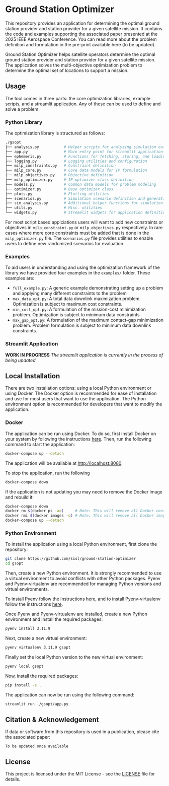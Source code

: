 # Ground Station Optimizer

This repository provides an application for determining the optimal ground station provider and station provider for a 
given satellite mission. It contains the code and examples supporting the associated paper presented at the 2025 IEEE 
Aerospace Conference. You can read more about the problem definition and formulation in the pre-print available here
(to be updated).

Ground Station Optimizer helps satellite operators determine the optimal ground station provider and station provider for
a given satellite mission. The application solves the multi-objective optimization problem to determine the optimal 
set of locations to support a mission.

## Usage

The tool comes in three parts: the core optimization libraries, example scripts, and a streamlit application.
Any of these can be used to define and solve a problem.

### Python Library

The optimization library is structured as follows:

```bash
./gsopt
├── analysis.py           # Helper scripts for analyzing simulation outputs
├── app.py                # Main entry point for streamlit application
├── ephemeris.py          # Functions for fetching, storing, and loading satellite ephemeris
├── logging.py            # Logging utilities and configuration
├── milp_constraints.py   # Constraint definition
├── milp_core.py          # Core data models for IP formulation
├── milp_objectives.py    # Objective definition
├── milp_optimizer.py     # IP optimizer class definition
├── models.py             # Common data models for problem modeling
├── optimizer.py          # Base optimizer class
├── plots.py              # Plotting utilities
├── scenarios.py          # Simulation scenario definition and generation tools
├── sim_analysis.py       # Additional helper functions for simulation analysis
├── utils.py              # Misc. utilities
└── widgets.py            # Streamlit widgets for application definition
```

For most script based applciations users will want to add new constraints or objectives in `milp_constraint.py` or
`milp_objectives.py` respectively. In rare cases where more core constraints must be added that is done in the 
`milp_optimizer.py` file. The `scenarios.py` file provides utilities to enable users to define new randomized scenarios
for evaluation.

### Examples

To aid users in understanding and using the optimization framework of the library we have provided four examples in 
the `examples/` folder. These examples are:

- `full_example.py`: A generic example demonstrating setting up a problem and applying many different constraints to the problem
- `max_data_opt.py`: A total data downlink maximization problem. Optimization is subject to maximum cost constraints.
- `min_cost_opt.py`: A formulation of the mission-cost minimization problem. Optimization is subject to minimum data constraints.
- `max_gap_opt.py`: A formulation of the maximum contact-gap minimization problem. Problem formulation is subject to minimum data downlink constraints.

### Streamlit Application

**WORK IN PROGRESS** _The streamlit application is currently in the process of being updated_ 

## Local Installation

There are two installation options: using a local Python environment or using Docker. The Docker option is recommended
for ease of installation and use for most users that want to use the application. The Python environment option is
recommended for developers that want to modify the application.

### Docker

The application can be run using Docker. To do so, first install Docker on your system by following the instructions
[here](https://docs.docker.com/get-docker/). Then, run the following command to start the application:

```bash
docker-compose up --detach
```

The application will be available at [http://localhost:8080](http://localhost:8080).

To stop the application, run the following

```bash
docker-compose down
```

If the application is not updating you may need to remove the Docker image and rebuild it:

```bash
docker-compose down
docker rm $(docker ps -aq)     # Note: This will remove all Docker containers
docker rmi $(docker images -q) # Note: This will remove all Docker images
docker-compose up --detach
```

### Python Environment

To install the application using a local Python environment, first clone the repository:

```bash
git clone https://github.com/sisl/ground-station-optimizer
cd gsopt
```

Then, create a new Python environment. It is strongly recommended to use a virtual environment to avoid conflicts with
other Python packages. Pyenv and Pyenv-virtualenv are recommended for managing Python versions and virtual environments.

To install Pyenv follow the instructions [here](https://github.com/pyenv/pyenv?tab=readme-ov-file#installation), and to
install Pyenv-virtualenv follow the instructions [here](https://github.com/pyenv/pyenv-virtualenv?tab=readme-ov-file#installation).

Once Pyenv and Pyenv-virtualenv are installed, create a new Python environment and install the required packages:

```bash
pyenv install 3.11.9
```

Next, create a new virtual environment:

```bash
pyenv virtualenv 3.11.9 gsopt
```

Finally set the local Python version to the new virtual environment:

```bash
pyenv local gsopt
```

Now, install the required packages:

```bash
pip install -e .
```

The application can now be run using the following command:

```bash
streamlit run ./gsopt/app.py
```

## Citation & Acknowledgement

If data or software from this repository is used in a publication, please cite the associated paper:

```
To be updated once available
```

## License

This project is licensed under the MIT License - see the [LICENSE](LICENSE) file for details.
